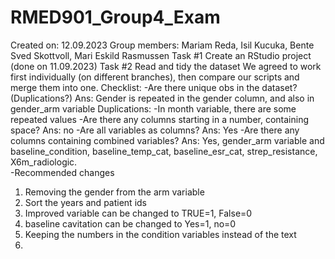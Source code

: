 # RMED901_Group4_Exam 
Created on: 12.09.2023 
Group members: Mariam Reda, Isil Kucuka, Bente Sved Skottvoll, Mari Eskild Rasmussen 
Task #1 Create an RStudio project (done on 11.09.2023)
Task #2 Read and tidy the dataset 
We agreed to work first individually (on different branches), then compare our scripts and merge them into one. 
Checklist: 
-Are there unique obs in the dataset? (Duplications?) 
Ans: Gender is repeated in the gender column, and also in gender_arm variable
Duplications: 
-In month variable, there are some repeated values
-Are there any columns starting in a number, containing space? 
Ans: no
-Are all variables as columns? 
Ans: Yes 
-Are there any columns containing combined variables? 
Ans: Yes, gender_arm variable and baseline_condition, baseline_temp_cat, baseline_esr_cat, strep_resistance, X6m_radiologic.  
-Recommended changes
1) Removing the gender from the arm variable
2) Sort the years and patient ids
3) Improved variable can be changed to TRUE=1, False=0
4) baseline cavitation can be changed to Yes=1, no=0
5) Keeping the numbers in the condition variables instead of the text
6) 
